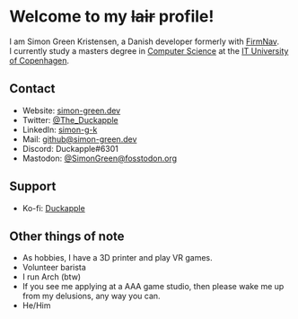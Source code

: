 # Welcome to my ~~lair~~ profile!

I am Simon Green Kristensen, a Danish developer formerly with [FirmNav](https://firmnav.com).  
I currently study a masters degree in [Computer Science](https://en.itu.dk/Programmes/MSc-Programmes/Computer-Science) at the [IT University of Copenhagen](https://en.itu.dk).  

## Contact
 * Website: [simon-green.dev](https://simon-green.dev)
 * Twitter: [@The_Duckapple](https://twitter.com/SimonGreenK)
 * LinkedIn: [simon-g-k](https://www.linkedin.com/in/simon-g-k/)
 * Mail: [github@simon-green.dev](mailto:github@simon-green.dev)
 * Discord: Duckapple#6301
 * Mastodon: [@SimonGreen@fosstodon.org](https://fosstodon.org/@SimonGreen)
 
## Support
 * Ko-fi: [Duckapple](https://ko-fi.com/duckapple)

## Other things of note
 * As hobbies, I have a 3D printer and play VR games.
 * Volunteer barista
 * I run Arch (btw)
 * If you see me applying at a AAA game studio, then please wake me up from my delusions, any way you can.
 * He/Him
 

<!--
**Duckapple/Duckapple** is a ✨ _special_ ✨ repository because its `README.md` (this file) appears on your GitHub profile.

Here are some ideas to get you started:

- 🔭 I’m currently working on ...
- 🌱 I’m currently learning ...
- 👯 I’m looking to collaborate on ...
- 🤔 I’m looking for help with ...
- 💬 Ask me about ...
- 📫 How to reach me: ...
- 😄 Pronouns: ...
- ⚡ Fun fact: ...
-->
